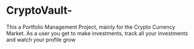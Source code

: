 # CryptoVault-
This a Portfolio Management Project, mainly for the Crypto Currency Market. As a user you get to make investments, track all your investments and watch your profile grow
